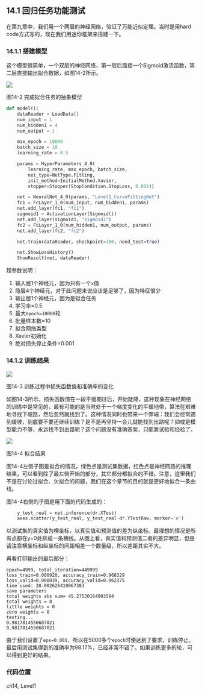 <!--Copyright © Microsoft Corporation. All rights reserved.
  适用于[License](https://github.com/Microsoft/ai-edu/blob/master/LICENSE.md)版权许可-->

## 14.1 回归任务功能测试

在第九章中，我们用一个两层的神经网络，验证了万能近似定理。当时是用hard code方式写的，现在我们用迷你框架来搭建一下。

### 14.1.1 搭建模型

这个模型很简单，一个双层的神经网络，第一层后面接一个Sigmoid激活函数，第二层直接输出拟合数据，如图14-2所示。

![](https://aiedugithub4a2.blob.core.windows.net/a2-images/Images/14/ch09_net.png)

图14-2 完成拟合任务的抽象模型

```Python
def model():
    dataReader = LoadData()
    num_input = 1
    num_hidden1 = 4
    num_output = 1

    max_epoch = 10000
    batch_size = 10
    learning_rate = 0.5

    params = HyperParameters_4_0(
        learning_rate, max_epoch, batch_size,
        net_type=NetType.Fitting,
        init_method=InitialMethod.Xavier,
        stopper=Stopper(StopCondition.StopLoss, 0.001))

    net = NeuralNet_4_0(params, "Level1_CurveFittingNet")
    fc1 = FcLayer_1_0(num_input, num_hidden1, params)
    net.add_layer(fc1, "fc1")
    sigmoid1 = ActivationLayer(Sigmoid())
    net.add_layer(sigmoid1, "sigmoid1")
    fc2 = FcLayer_1_0(num_hidden1, num_output, params)
    net.add_layer(fc2, "fc2")

    net.train(dataReader, checkpoint=100, need_test=True)

    net.ShowLossHistory()
    ShowResult(net, dataReader)
```

超参数说明：

1. 输入层1个神经元，因为只有一个`x`值
2. 隐层4个神经元，对于此问题来说应该是足够了，因为特征很少
3. 输出层1个神经元，因为是拟合任务
4. 学习率=0.5
5. 最大`epoch=10000`轮
6. 批量样本数=10
7. 拟合网络类型
8. Xavier初始化
9. 绝对损失停止条件=0.001

### 14.1.2 训练结果

![](https://aiedugithub4a2.blob.core.windows.net/a2-images/Images/14/ch09_loss.png)

图14-3 训练过程中损失函数值和准确率的变化

如图14-3所示，损失函数值在一段平缓期过后，开始陡降，这种现象在神经网络的训练中是常见的，最有可能的是当时处于一个梯度变化的平缓地带，算法在艰难地寻找下坡路，然后忽然就找到了。这种情况同时也带来一个弊端：我们会经常遇到缓坡，到底要不要还继续训练？是不是再坚持一会儿就能找到出路呢？抑或是模型能力不够，永远找不到出路呢？这个问题没有准确答案，只能靠试验和经验了。

![](https://aiedugithub4a2.blob.core.windows.net/a2-images/Images/14/ch09_result.png)

图14-4 拟合结果

图14-4左侧子图是拟合的情况，绿色点是测试集数据，红色点是神经网路的推理结果，可以看到除了最左侧开始的部分，其它部分都拟合的不错。注意，这里我们不是在讨论过拟合、欠拟合的问题，我们在这个章节的目的就是更好地拟合一条曲线。

图14-4右侧的子图是用下面的代码生成的：

```Python
    y_test_real = net.inference(dr.XTest)
    axes.scatter(y_test_real, y_test_real-dr.YTestRaw, marker='o')
```

以测试集的真实值为横坐标，以真实值和预测值的差为纵坐标。最理想的情况是所有点都在y=0处排成一条横线。从图上看，真实值和预测值二者的差异明显，但是请注意横坐标和纵坐标的间距相差一个数量级，所以差距其实不大。

再看打印输出的最后部分：

```
epoch=4999, total_iteration=449999
loss_train=0.000920, accuracy_train=0.968329
loss_valid=0.000839, accuracy_valid=0.962375
time used: 28.002626419067383
save parameters
total weights abs sum= 45.27530164993504
total weights = 8
little weights = 0
zero weights = 0
testing...
0.9817814550687021
0.9817814550687021
```

由于我们设置了`eps=0.001`，所以在5000多个`epoch`时便达到了要求，训练停止。最后用测试集得到的准确率为98.17%，已经非常不错了。如果训练更多的轮，可以得到更好的结果。

### 代码位置

ch14, Level1
